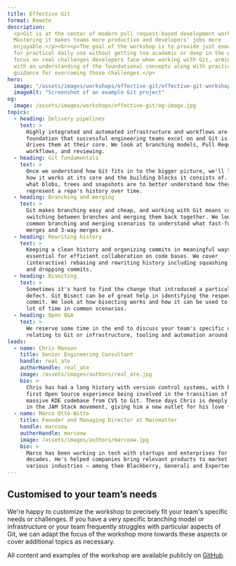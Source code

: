 ```yaml
---
title: Effective Git
format: Remote
description:
  <p>Git is at the center of modern pull request-based development workflows.
  Mastering it makes teams more productive and developers' jobs more
  enjoyable.</p><br><p>The goal of the workshop is to provide just enough detail
  for practical daily use without getting too academic or deep in the weeds. We
  focus on real challenges developers face when working with Git, arming them
  with an understanding of the foundational concepts along with practical
  guidance for overcoming those challenges.</p>
hero:
  image: "/assets/images/workshops/effective-git/effective-git-workshop-hero.jpg"
  imageAlt: "Screenshot of an example Git project"
og:
  image: /assets/images/workshops/effective-git/og-image.jpg
topics:
  - heading: Delivery pipelines
    text: >
      Highly integrated and automated infrastructure and workflows are the
      foundation that successful engineering teams excel on and Git is what
      drives them at their core. We look at branching models, Pull Request based
      workflows, and reviewing.
  - heading: Git fundamentals
    text: >
      Once we understand how Git fits in to the bigger picture, we'll look into
      how it works at its core and the building blocks it consists of. We cover
      what blobs, trees and snapshots are to better understand how they
      represent a repo's history over time.
  - heading: Branching and merging
    text: >
      Git makes branching easy and cheap, and working with Git means constantly
      switching between branches and merging them back together. We look at
      common branching and merging scenarios to understand what fast-forward
      merges and 3-way merges are.
  - heading: Rewriting history
    text: >
      Keeping a clean history and organizing commits in meaningful ways is
      essential for efficient collaboration on code bases. We cover
      (interactive) rebasing and rewriting history including squashing, editing
      and dropping commits.
  - heading: Bisecting
    text: >
      Sometimes it's hard to find the change that introduced a particular
      defect. Git Bisect can be of great help in identifying the respective
      commit. We look at how bisecting works and how it can be used to save a
      lot of time in common scenarios.
  - heading: Open Q&A
    text: >
      We reserve some time in the end to discuss your team's specific questions
      relating to Git or infrastructure, tooling and automation around it.
leads:
  - name: Chris Manson
    title: Senior Engineering Consultant
    handle: real_ate
    authorHandle: real_ate
    image: /assets/images/authors/real_ate.jpg
    bio: >
      Chris has had a long history with version control systems, with his very
      first Open Source experience being involved in the transition of the
      massive KDE codebase from CVS to Git. These days Chris is deeply involved
      in the JAM Stack movement, giving him a new outlet for his love for Git.
  - name: Marco Otte-Witte
    title: Founder and Managing Director at Mainmatter
    handle: marcoow
    authorHandle: marcoow
    image: /assets/images/authors/marcoow.jpg
    bio: >
      Marco has been working in tech with startups and enterprises for 2
      decades. He's helped companies bring relevant products to market in
      various industries – among them Blackberry, Generali and Experteer.
---
```


<!--break-->

## Customised to your team’s needs

We're happy to customize the workshop to precisely fit your team's specific
needs or challenges. If you have a very specific branching model or
infrastructure or your team frequently struggles with particular aspects of Git,
we can adapt the focus of the workshop more towards these aspects or cover
additional topics as necessary.

All content and examples of the workshop are available publicly on
[GitHub](https://github.com/mainmatter/git-workshop).
